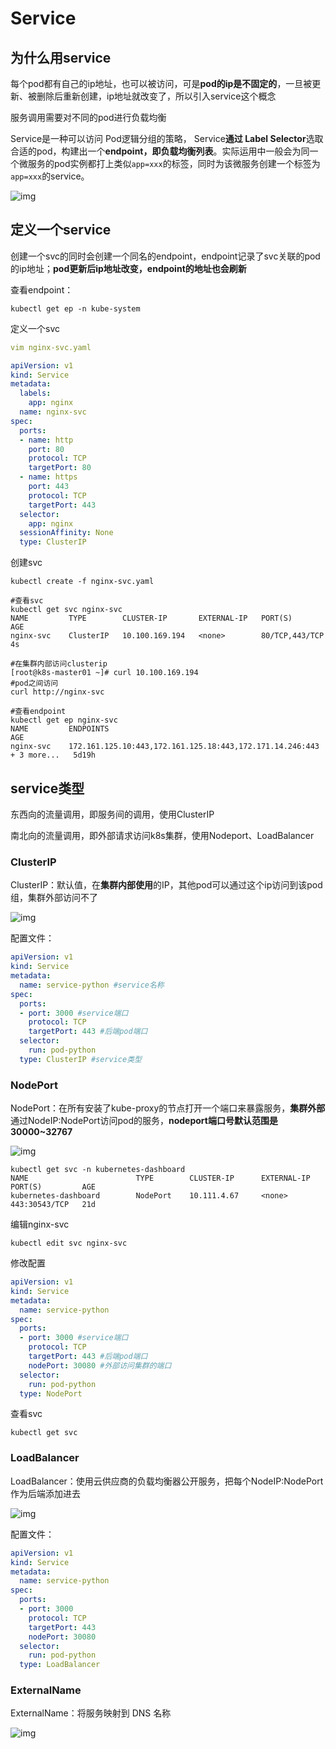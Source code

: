 # Service

## 为什么用service

每个pod都有自己的ip地址，也可以被访问，可是**pod的ip是不固定的**，一旦被更新、被删除后重新创建，ip地址就改变了，所以引入service这个概念

服务调用需要对不同的pod进行负载均衡

Service是一种可以访问 Pod逻辑分组的策略， Service**通过 Label Selector**选取合适的pod，构建出一个**endpoint，即负载均衡列表**。实际运用中一般会为同一个微服务的pod实例都打上类似`app=xxx`的标签，同时为该微服务创建一个标签为`app=xxx`的service。

![img](https://gitee.com/c_honghui/picture/raw/master/img/20211123234933.jpeg)

## 定义一个service

创建一个svc的同时会创建一个同名的endpoint，endpoint记录了svc关联的pod的ip地址；**pod更新后ip地址改变，endpoint的地址也会刷新**

查看endpoint：

```shell
kubectl get ep -n kube-system
```

定义一个svc

```yaml
vim nginx-svc.yaml

apiVersion: v1
kind: Service
metadata:
  labels:
    app: nginx
  name: nginx-svc
spec:
  ports:
  - name: http
    port: 80
    protocol: TCP
    targetPort: 80
  - name: https
    port: 443
    protocol: TCP
    targetPort: 443
  selector:
    app: nginx
  sessionAffinity: None
  type: ClusterIP
```

创建svc

```shell
kubectl create -f nginx-svc.yaml

#查看svc
kubectl get svc nginx-svc
NAME         TYPE        CLUSTER-IP       EXTERNAL-IP   PORT(S)          AGE
nginx-svc    ClusterIP   10.100.169.194   <none>        80/TCP,443/TCP   4s

#在集群内部访问clusterip
[root@k8s-master01 ~]# curl 10.100.169.194
#pod之间访问
curl http://nginx-svc

#查看endpoint
kubectl get ep nginx-svc
NAME         ENDPOINTS                                                              AGE
nginx-svc    172.161.125.10:443,172.161.125.18:443,172.171.14.246:443 + 3 more...   5d19h
```

## service类型

东西向的流量调用，即服务间的调用，使用ClusterIP

南北向的流量调用，即外部请求访问k8s集群，使用Nodeport、LoadBalancer

### ClusterIP

ClusterIP：默认值，在**集群内部使用**的IP，其他pod可以通过这个ip访问到该pod组，集群外部访问不了

![img](https://gitee.com/c_honghui/picture/raw/master/img/20211126004158.jpeg)

配置文件：

```yaml
apiVersion: v1
kind: Service
metadata:
  name: service-python #service名称
spec:
  ports:
  - port: 3000 #service端口
    protocol: TCP
    targetPort: 443 #后端pod端口
  selector:
    run: pod-python
  type: ClusterIP #service类型
```

### NodePort

NodePort：在所有安装了kube-proxy的节点打开一个端口来暴露服务，**集群外部**通过NodeIP:NodePort访问pod的服务，**nodeport端口号默认范围是30000~32767**

![img](https://gitee.com/c_honghui/picture/raw/master/img/20211126004412.jpeg)

```shell
kubectl get svc -n kubernetes-dashboard
NAME                        TYPE        CLUSTER-IP      EXTERNAL-IP   PORT(S)         AGE
kubernetes-dashboard        NodePort    10.111.4.67     <none>        443:30543/TCP   21d
```

编辑nginx-svc

```shell
kubectl edit svc nginx-svc
```

修改配置

```yaml
apiVersion: v1
kind: Service
metadata:
  name: service-python
spec:
  ports:
  - port: 3000 #service端口
    protocol: TCP
    targetPort: 443 #后端pod端口
    nodePort: 30080 #外部访问集群的端口
  selector:
    run: pod-python
  type: NodePort
```

查看svc

```shell
kubectl get svc
```

### LoadBalancer

LoadBalancer：使用云供应商的负载均衡器公开服务，把每个NodeIP:NodePort作为后端添加进去

![img](https://gitee.com/c_honghui/picture/raw/master/img/20211126004657.jpeg)

配置文件：

```yaml
apiVersion: v1
kind: Service
metadata:
  name: service-python
spec:
  ports:
  - port: 3000
    protocol: TCP
    targetPort: 443
    nodePort: 30080
  selector:
    run: pod-python
  type: LoadBalancer
```

### ExternalName

ExternalName：将服务映射到 DNS 名称

![img](https://gitee.com/c_honghui/picture/raw/master/img/20211126004900.jpeg)